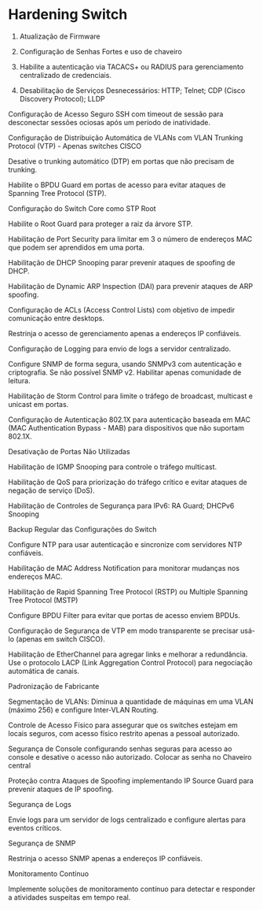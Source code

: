 # Hardening Switch

1. Atualização de Firmware

2. Configuração de Senhas Fortes e uso de chaveiro

3. Habilite a autenticação via TACACS+ ou RADIUS para gerenciamento centralizado de credenciais.

4. Desabilitação de Serviços Desnecessários: HTTP; Telnet; CDP (Cisco Discovery Protocol); LLDP

Configuração de Acesso Seguro SSH com timeout de sessão para desconectar sessões ociosas após um período de inatividade.

Configuração de Distribuição Automática de VLANs com VLAN Trunking Protocol (VTP) - Apenas switches CISCO

Desative o trunking automático (DTP) em portas que não precisam de trunking.

Habilite o BPDU Guard em portas de acesso para evitar ataques de Spanning Tree Protocol (STP).

Configuração do Switch Core como STP Root

Habilite o Root Guard para proteger a raiz da árvore STP.

Habilitação de Port Security para limitar em 3 o número de endereços MAC que podem ser aprendidos em uma porta.

Habilitação de DHCP Snooping parar prevenir ataques de spoofing de DHCP.

Habilitação de Dynamic ARP Inspection (DAI) para prevenir ataques de ARP spoofing.

Configuração de ACLs (Access Control Lists) com objetivo de impedir comunicação entre desktops.

Restrinja o acesso de gerenciamento apenas a endereços IP confiáveis.

Configuração de Logging para envio de logs a servidor centralizado.

Configure SNMP de forma segura, usando SNMPv3 com autenticação e criptografia. Se não possível SNMP v2. Habilitar apenas comunidade de leitura.

Habilitação de Storm Control para limite o tráfego de broadcast, multicast e unicast em portas.

Configuração de Autenticação 802.1X para autenticação baseada em MAC (MAC Authentication Bypass - MAB) para dispositivos que não suportam 802.1X.

Desativação de Portas Não Utilizadas

Habilitação de IGMP Snooping para controle o tráfego multicast.

Habilitação de QoS para priorização do tráfego crítico e evitar ataques de negação de serviço (DoS).

Habilitação de Controles de Segurança para IPv6: RA Guard; DHCPv6 Snooping

Backup Regular das Configurações do Switch

Configure NTP para usar autenticação e sincronize com servidores NTP confiáveis.

Habilitação de MAC Address Notification para monitorar mudanças nos endereços MAC.

Habilitação de Rapid Spanning Tree Protocol (RSTP) ou Multiple Spanning Tree Protocol (MSTP)

Configure BPDU Filter para evitar que portas de acesso enviem BPDUs.

Configuração de Segurança de VTP em modo transparente se precisar usá-lo (apenas em switch CISCO).

Habilitação de EtherChannel para agregar links e melhorar a redundância. Use o protocolo LACP (Link Aggregation Control Protocol) para negociação automática de canais.

Padronização de Fabricante

Segmentação de VLANs: Diminua a quantidade de máquinas em uma VLAN (máximo 256) e configure Inter-VLAN Routing.

Controle de Acesso Físico para assegurar que os switches estejam em locais seguros, com acesso físico restrito apenas a pessoal autorizado.

Segurança de Console configurando senhas seguras para acesso ao console e desative o acesso não autorizado. Colocar as senha no Chaveiro central

Proteção contra Ataques de Spoofing implementando IP Source Guard para prevenir ataques de IP spoofing.

Segurança de Logs

Envie logs para um servidor de logs centralizado e configure alertas para eventos críticos.

Segurança de SNMP

Restrinja o acesso SNMP apenas a endereços IP confiáveis.

Monitoramento Contínuo

Implemente soluções de monitoramento contínuo para detectar e responder a atividades suspeitas em tempo real.
